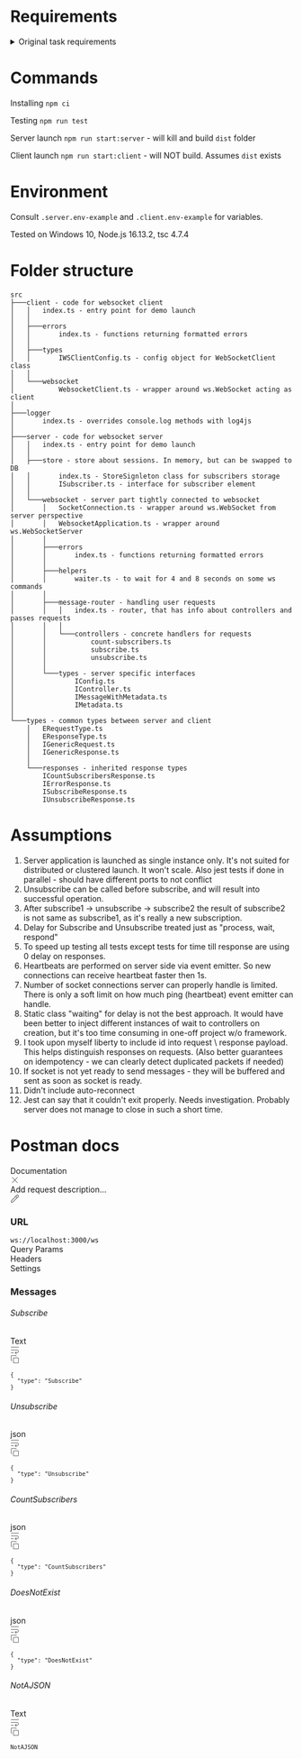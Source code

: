 # Requirements

<details>
<summary>Original task requirements</summary>

```
Create NodeJS application (Server and Client) that would utilize WebSocket transport and use json as
a contract based approach.
Server should handle 3 methods: Subscribe, Unsubscribe, CountSubscribers.
Common message pattern should looks like this:
{
 "type": Subscribe | Unscubscribe | CountSubscribers
}
In case of Subscribe was requested server should answer with status message Subscribed and
timestamp when it took place after await for 4 seconds.
{
 "type": Subscribe,
 "status": "Subscribed",
 "updatedAt": ***
}
In case of Unsubscribe was requested server should answer with status message Unsubscribed and
timestamp when it took place after await for 8 seconds.
{
 "type": Unscubscribe,
 "status": "Unsubscribed",
 "updatedAt": ***
}
Both methods should act with idempotence (should acknowledge current state and return same
response for first and all next calls).
In case of CountSubscribers was requested server should answer with number of current
subscriptions and timestamp when it was counted.
{
 "type": CountSubscribers,
 "count": ***
 "updatedAt": ***
}
On any other requests, server should return error message:
{
 "type": Error,
 "error": "Requested method not implemented",
 "updatedAt": ***
}
And in case of request was made with non-than json payload server should return this error
message:
{
 "type": Error,
 "error": "Bad formatted payload, non JSON",
 "updatedAt": ***
}
In addition to this methods, server should produce heartbeat events every second:
{
 "type": Heatbeat,
 "updatedAt": ***
}
Client part should be written in the same NodeJS application, different module.
Both: a server and a client should be tested via integration tests.
```

</details>

# Commands

Installing `npm ci`

Testing `npm run test`

Server launch `npm run start:server` - will kill and build `dist` folder

Client launch `npm run start:client` - will NOT build. Assumes `dist` exists

# Environment

Consult `.server.env-example` and `.client.env-example` for variables.

Tested on Windows 10, Node.js 16.13.2, tsc 4.7.4 

# Folder structure
```
src
├───client - code for websocket client
│   │   index.ts - entry point for demo launch
│   │
│   ├───errors
│   │       index.ts - functions returning formatted errors
│   │
│   ├───types
│   │       IWSClientConfig.ts - config object for WebSocketClient class
│   │
│   └───websocket
│           WebsocketClient.ts - wrapper around ws.WebSocket acting as client
│
├───logger
│       index.ts - overrides console.log methods with log4js
│
├───server - code for websocket server
│   │   index.ts - entry point for demo launch
│   │
│   ├───store - store about sessions. In memory, but can be swapped to DB
│   │       index.ts - StoreSignleton class for subscribers storage
│   │       ISubscriber.ts - interface for subscriber element
│   │
│   └───websocket - server part tightly connected to websocket
│       │   SocketConnection.ts - wrapper around ws.WebSocket from server perspective
│       │   WebsocketApplication.ts - wrapper around ws.WebSocketServer
│       │
│       ├───errors
│       │       index.ts - functions returning formatted errors
│       │
│       ├───helpers
│       │       waiter.ts - to wait for 4 and 8 seconds on some ws commands
│       │
│       ├───message-router - handling user requests
│       │   │   index.ts - router, that has info about controllers and passes requests
│       │   │
│       │   └───controllers - concrete handlers for requests
│       │           count-subscribers.ts
│       │           subscribe.ts
│       │           unsubscribe.ts
│       │
│       └───types - server specific interfaces
│               IConfig.ts
│               IController.ts
│               IMessageWithMetadata.ts
│               IMetadata.ts
│
└───types - common types between server and client
    │   ERequestType.ts
    │   EResponseType.ts
    │   IGenericRequest.ts
    │   IGenericResponse.ts
    │
    └───responses - inherited response types
        ICountSubscribersResponse.ts
        IErrorResponse.ts
        ISubscribeResponse.ts
        IUnsubscribeResponse.ts
```

# Assumptions

1. Server application is launched as single instance only. It's not suited for distributed or clustered launch. It won't scale. Also jest tests if done in parallel - should have different ports to not conflict
2. Unsubscribe can be called before subscribe, and will result into successful operation.
3. After subscribe1 -> unsubscribe -> subscribe2 the result of subscribe2 is not same as subscribe1, as it's really a new subscription.
4. Delay for Subscribe and Unsubscribe treated just as "process, wait, respond"
5. To speed up testing all tests except tests for time till response are using 0 delay on responses.
6. Heartbeats are performed on server side via event emitter. So new connections can receive heartbeat faster then 1s.
7. Number of socket connections server can properly handle is limited. There is only a soft limit on how much ping (heartbeat) event emitter can handle.
8. Static class "waiting" for delay is not the best approach. It would have been better to inject different instances of wait to controllers on creation, but it's too time consuming in one-off project w/o framework.
9. I took upon myself liberty to include id into request \ response payload. This helps distinguish responses on requests. (Also better guarantees on idempotency - we can clearly detect duplicated packets if needed)
10. If socket is not yet ready to send messages - they will be buffered and sent as soon as socket is ready.
11. Didn't include auto-reconnect
12. Jest can say that it couldn't exit properly. Needs investigation. Probably server does not manage to close in such a short time.


# Postman docs
<div class="right-context-bar-content-container"><div class="right-context-bar-header"><span class="right-context-bar__title">Documentation</span><div class="right-context__actions-container"><div class="btn btn-tertiary context-bar-actions__button" tabindex="0" data-testid="base-button"><i class="IconWrapper__IconContainer-gnjn48-0 gkhcSN right-context-bar__close-icon" title=""><svg width="16" height="16" viewBox="0 0 16 16" fill="none" xmlns="http://www.w3.org/2000/svg"><path d="M8.70711 8.00001L13.3536 3.35356L12.6465 2.64645L8.00001 7.2929L3.35356 2.64645L2.64645 3.35356L7.2929 8.00001L2.64645 12.6465L3.35356 13.3536L8.00001 8.70711L12.6465 13.3536L13.3536 12.6465L8.70711 8.00001Z" fill="#6B6B6B"></path></svg></i></div></div></div><div class="websocket-request-documentation"><div class="websocket-request-documentation__body"><div class="websocket-request-description"><div><div class="description-preview description-preview--editable"><div class="description-preview__placeholder">Add request description…</div><div class="description-preview__edit-icon"><i color="content-color-secondary" class="IconWrapper__IconContainer-gnjn48-0 eTmUbn" title=""><svg width="16" height="16" viewBox="0 0 16 16" fill="none" xmlns="http://www.w3.org/2000/svg"><path fill-rule="evenodd" clip-rule="evenodd" d="M13.5592 1.35352C12.9734 0.767737 12.0237 0.767739 11.4379 1.35352L1.64502 11.1464C1.57133 11.2201 1.5225 11.315 1.50537 11.4178L1.02839 14.2797C0.960706 14.6858 1.31277 15.0378 1.71886 14.9702L4.58077 14.4932C4.68356 14.476 4.77843 14.4272 4.85212 14.3535L14.645 4.56063C15.2308 3.97484 15.2308 3.0251 14.645 2.43931L13.5592 1.35352ZM12.145 2.06063C12.3403 1.86537 12.6569 1.86537 12.8521 2.06063L13.9379 3.14642C14.1332 3.34168 14.1332 3.65826 13.9379 3.85352L12.1057 5.68576L10.3128 3.89287L12.145 2.06063ZM9.60568 4.59997L2.46542 11.7402L2.10685 13.8917L4.25832 13.5331L11.3986 6.39287L9.60568 4.59997Z" fill="#4F4F4F"></path></svg></i></div></div></div></div><div class="websocket-request-documentation__body__url"><h3 color="" class="Heading__StyledHeading-sc-137awpp-0 hgtwBW" data-aether-id="aether-heading" data-testid="aether-heading" data-click="">URL</h3><div class="request-documentation--url"><code class="Code__StyledCode-sc-1isf2cc-0 kAwhHh" data-aether-id="aether-text-code">ws://localhost:3000/ws</code></div></div><div class="sc-fzqAbL jcuRyp"><span>Query Params</span></div><div class="sc-fzqAbL jcuRyp"><span>Headers</span></div><div class="sc-fzqAbL jcuRyp"><span>Settings</span></div><div class="raw-websocket-messages-documentation"><h3 color="content-color-primary" class="Heading__StyledHeading-sc-137awpp-0 berbvC" data-aether-id="aether-heading" data-testid="aether-heading" data-click="">Messages</h3><div class="raw-websocket-messages-documentation__item"><h6 color="content-color-primary" class="Heading__StyledHeading-sc-137awpp-0 fMnxc" data-aether-id="aether-heading" data-testid="aether-heading" data-click="">Subscribe</h6><div class="highlighted-code highlighted-code--documentation" data-testid="enhanced-code"><div class="highlighted-code__config-container"><div class="highlighted-code__language-label">Text</div><div class="highlighted-code__spacer"></div><div class="btn btn-tertiary highlighted-code__config-button" tabindex="0" data-testid="base-button"><i color="content-color-primary" class="IconWrapper__IconContainer-gnjn48-0 fHTjrY" title=""><svg width="16" height="16" viewBox="0 0 16 16" fill="none" xmlns="http://www.w3.org/2000/svg"><path d="M15 3H1V2H15V3Z" fill="#6B6B6B"></path><path d="M12 8H1V7H12C13.6569 7 15 8.34315 15 10C15 11.6569 13.6569 13 12 13H9.70712L11.3536 14.6464L10.6465 15.3536L7.79291 12.5L10.6465 9.64645L11.3536 10.3536L9.70712 12H12C13.1046 12 14 11.1046 14 10C14 8.89543 13.1046 8 12 8Z" fill="#6B6B6B"></path><path d="M1 13H6V12H1V13Z" fill="#6B6B6B"></path></svg></i></div><div class="btn btn-tertiary highlighted-code__config-button" tabindex="0" data-testid="base-button"><i class="IconWrapper__IconContainer-gnjn48-0 gkhcSN code-copy" title=""><svg width="16" height="16" viewBox="0 0 16 16" fill="none" xmlns="http://www.w3.org/2000/svg"><path d="M2 9.5C2 9.77614 2.22386 10 2.5 10H3V11H2.5C1.67157 11 1 10.3284 1 9.5V2.5C1 1.67157 1.67157 1 2.5 1H9.5C10.3284 1 11 1.67157 11 2.5V3H10V2.5C10 2.22386 9.77614 2 9.5 2H2.5C2.22386 2 2 2.22386 2 2.5V9.5Z" fill="#6B6B6B"></path><path fill-rule="evenodd" clip-rule="evenodd" d="M6.5 5C5.67157 5 5 5.67157 5 6.5V13.5C5 14.3284 5.67157 15 6.5 15H13.5C14.3284 15 15 14.3284 15 13.5V6.5C15 5.67157 14.3284 5 13.5 5H6.5ZM6 6.5C6 6.22386 6.22386 6 6.5 6H13.5C13.7761 6 14 6.22386 14 6.5V13.5C14 13.7761 13.7761 14 13.5 14H6.5C6.22386 14 6 13.7761 6 13.5V6.5Z" fill="#6B6B6B"></path></svg></i></div></div><pre class="highlighted-code__code-container text"><code class="highlighted-code__code"><code class="syntax-highlighted-code"><span><span class="mtk1">{</span></span><br><span><span class="mtk1">&nbsp;&nbsp;"type":&nbsp;"Subscribe"</span></span><br><span><span class="mtk1">}</span></span><br></code></code></pre></div></div><div class="raw-websocket-messages-documentation__item"><h6 color="content-color-primary" class="Heading__StyledHeading-sc-137awpp-0 fMnxc" data-aether-id="aether-heading" data-testid="aether-heading" data-click="">Unsubscribe</h6><div class="highlighted-code highlighted-code--documentation" data-testid="enhanced-code"><div class="highlighted-code__config-container"><div class="highlighted-code__language-label">json</div><div class="highlighted-code__spacer"></div><div class="btn btn-tertiary highlighted-code__config-button" tabindex="0" data-testid="base-button"><i color="content-color-primary" class="IconWrapper__IconContainer-gnjn48-0 fHTjrY" title=""><svg width="16" height="16" viewBox="0 0 16 16" fill="none" xmlns="http://www.w3.org/2000/svg"><path d="M15 3H1V2H15V3Z" fill="#6B6B6B"></path><path d="M12 8H1V7H12C13.6569 7 15 8.34315 15 10C15 11.6569 13.6569 13 12 13H9.70712L11.3536 14.6464L10.6465 15.3536L7.79291 12.5L10.6465 9.64645L11.3536 10.3536L9.70712 12H12C13.1046 12 14 11.1046 14 10C14 8.89543 13.1046 8 12 8Z" fill="#6B6B6B"></path><path d="M1 13H6V12H1V13Z" fill="#6B6B6B"></path></svg></i></div><div class="btn btn-tertiary highlighted-code__config-button" tabindex="0" data-testid="base-button"><i class="IconWrapper__IconContainer-gnjn48-0 gkhcSN code-copy" title=""><svg width="16" height="16" viewBox="0 0 16 16" fill="none" xmlns="http://www.w3.org/2000/svg"><path d="M2 9.5C2 9.77614 2.22386 10 2.5 10H3V11H2.5C1.67157 11 1 10.3284 1 9.5V2.5C1 1.67157 1.67157 1 2.5 1H9.5C10.3284 1 11 1.67157 11 2.5V3H10V2.5C10 2.22386 9.77614 2 9.5 2H2.5C2.22386 2 2 2.22386 2 2.5V9.5Z" fill="#6B6B6B"></path><path fill-rule="evenodd" clip-rule="evenodd" d="M6.5 5C5.67157 5 5 5.67157 5 6.5V13.5C5 14.3284 5.67157 15 6.5 15H13.5C14.3284 15 15 14.3284 15 13.5V6.5C15 5.67157 14.3284 5 13.5 5H6.5ZM6 6.5C6 6.22386 6.22386 6 6.5 6H13.5C13.7761 6 14 6.22386 14 6.5V13.5C14 13.7761 13.7761 14 13.5 14H6.5C6.22386 14 6 13.7761 6 13.5V6.5Z" fill="#6B6B6B"></path></svg></i></div></div><pre class="highlighted-code__code-container json"><code class="highlighted-code__code"><code class="syntax-highlighted-code"><span><span class="mtk1">{</span></span><br><span><span class="mtk1">&nbsp;&nbsp;</span><span class="mtk32">"type"</span><span class="mtk1">:&nbsp;</span><span class="mtk6">"Unsubscribe"</span></span><br><span><span class="mtk1">}</span></span><br></code></code></pre></div></div><div class="raw-websocket-messages-documentation__item"><h6 color="content-color-primary" class="Heading__StyledHeading-sc-137awpp-0 fMnxc" data-aether-id="aether-heading" data-testid="aether-heading" data-click="">CountSubscribers</h6><div class="highlighted-code highlighted-code--documentation" data-testid="enhanced-code"><div class="highlighted-code__config-container"><div class="highlighted-code__language-label">json</div><div class="highlighted-code__spacer"></div><div class="btn btn-tertiary highlighted-code__config-button" tabindex="0" data-testid="base-button"><i color="content-color-primary" class="IconWrapper__IconContainer-gnjn48-0 fHTjrY" title=""><svg width="16" height="16" viewBox="0 0 16 16" fill="none" xmlns="http://www.w3.org/2000/svg"><path d="M15 3H1V2H15V3Z" fill="#6B6B6B"></path><path d="M12 8H1V7H12C13.6569 7 15 8.34315 15 10C15 11.6569 13.6569 13 12 13H9.70712L11.3536 14.6464L10.6465 15.3536L7.79291 12.5L10.6465 9.64645L11.3536 10.3536L9.70712 12H12C13.1046 12 14 11.1046 14 10C14 8.89543 13.1046 8 12 8Z" fill="#6B6B6B"></path><path d="M1 13H6V12H1V13Z" fill="#6B6B6B"></path></svg></i></div><div class="btn btn-tertiary highlighted-code__config-button" tabindex="0" data-testid="base-button"><i class="IconWrapper__IconContainer-gnjn48-0 gkhcSN code-copy" title=""><svg width="16" height="16" viewBox="0 0 16 16" fill="none" xmlns="http://www.w3.org/2000/svg"><path d="M2 9.5C2 9.77614 2.22386 10 2.5 10H3V11H2.5C1.67157 11 1 10.3284 1 9.5V2.5C1 1.67157 1.67157 1 2.5 1H9.5C10.3284 1 11 1.67157 11 2.5V3H10V2.5C10 2.22386 9.77614 2 9.5 2H2.5C2.22386 2 2 2.22386 2 2.5V9.5Z" fill="#6B6B6B"></path><path fill-rule="evenodd" clip-rule="evenodd" d="M6.5 5C5.67157 5 5 5.67157 5 6.5V13.5C5 14.3284 5.67157 15 6.5 15H13.5C14.3284 15 15 14.3284 15 13.5V6.5C15 5.67157 14.3284 5 13.5 5H6.5ZM6 6.5C6 6.22386 6.22386 6 6.5 6H13.5C13.7761 6 14 6.22386 14 6.5V13.5C14 13.7761 13.7761 14 13.5 14H6.5C6.22386 14 6 13.7761 6 13.5V6.5Z" fill="#6B6B6B"></path></svg></i></div></div><pre class="highlighted-code__code-container json"><code class="highlighted-code__code"><code class="syntax-highlighted-code"><span><span class="mtk1">{</span></span><br><span><span class="mtk1">&nbsp;&nbsp;</span><span class="mtk32">"type"</span><span class="mtk1">:&nbsp;</span><span class="mtk6">"CountSubscribers"</span></span><br><span><span class="mtk1">}</span></span><br></code></code></pre></div></div><div class="raw-websocket-messages-documentation__item"><h6 color="content-color-primary" class="Heading__StyledHeading-sc-137awpp-0 fMnxc" data-aether-id="aether-heading" data-testid="aether-heading" data-click="">DoesNotExist</h6><div class="highlighted-code highlighted-code--documentation" data-testid="enhanced-code"><div class="highlighted-code__config-container"><div class="highlighted-code__language-label">json</div><div class="highlighted-code__spacer"></div><div class="btn btn-tertiary highlighted-code__config-button" tabindex="0" data-testid="base-button"><i color="content-color-primary" class="IconWrapper__IconContainer-gnjn48-0 fHTjrY" title=""><svg width="16" height="16" viewBox="0 0 16 16" fill="none" xmlns="http://www.w3.org/2000/svg"><path d="M15 3H1V2H15V3Z" fill="#6B6B6B"></path><path d="M12 8H1V7H12C13.6569 7 15 8.34315 15 10C15 11.6569 13.6569 13 12 13H9.70712L11.3536 14.6464L10.6465 15.3536L7.79291 12.5L10.6465 9.64645L11.3536 10.3536L9.70712 12H12C13.1046 12 14 11.1046 14 10C14 8.89543 13.1046 8 12 8Z" fill="#6B6B6B"></path><path d="M1 13H6V12H1V13Z" fill="#6B6B6B"></path></svg></i></div><div class="btn btn-tertiary highlighted-code__config-button" tabindex="0" data-testid="base-button"><i class="IconWrapper__IconContainer-gnjn48-0 gkhcSN code-copy" title=""><svg width="16" height="16" viewBox="0 0 16 16" fill="none" xmlns="http://www.w3.org/2000/svg"><path d="M2 9.5C2 9.77614 2.22386 10 2.5 10H3V11H2.5C1.67157 11 1 10.3284 1 9.5V2.5C1 1.67157 1.67157 1 2.5 1H9.5C10.3284 1 11 1.67157 11 2.5V3H10V2.5C10 2.22386 9.77614 2 9.5 2H2.5C2.22386 2 2 2.22386 2 2.5V9.5Z" fill="#6B6B6B"></path><path fill-rule="evenodd" clip-rule="evenodd" d="M6.5 5C5.67157 5 5 5.67157 5 6.5V13.5C5 14.3284 5.67157 15 6.5 15H13.5C14.3284 15 15 14.3284 15 13.5V6.5C15 5.67157 14.3284 5 13.5 5H6.5ZM6 6.5C6 6.22386 6.22386 6 6.5 6H13.5C13.7761 6 14 6.22386 14 6.5V13.5C14 13.7761 13.7761 14 13.5 14H6.5C6.22386 14 6 13.7761 6 13.5V6.5Z" fill="#6B6B6B"></path></svg></i></div></div><pre class="highlighted-code__code-container json"><code class="highlighted-code__code"><code class="syntax-highlighted-code"><span><span class="mtk1">{</span></span><br><span><span class="mtk1">&nbsp;&nbsp;</span><span class="mtk32">"type"</span><span class="mtk1">:&nbsp;</span><span class="mtk6">"DoesNotExist"</span></span><br><span><span class="mtk1">}</span></span><br></code></code></pre></div></div><div class="raw-websocket-messages-documentation__item"><h6 color="content-color-primary" class="Heading__StyledHeading-sc-137awpp-0 fMnxc" data-aether-id="aether-heading" data-testid="aether-heading" data-click="">NotAJSON</h6><div class="highlighted-code highlighted-code--documentation" data-testid="enhanced-code"><div class="highlighted-code__config-container"><div class="highlighted-code__language-label">Text</div><div class="highlighted-code__spacer"></div><div class="btn btn-tertiary highlighted-code__config-button" tabindex="0" data-testid="base-button"><i color="content-color-primary" class="IconWrapper__IconContainer-gnjn48-0 fHTjrY" title=""><svg width="16" height="16" viewBox="0 0 16 16" fill="none" xmlns="http://www.w3.org/2000/svg"><path d="M15 3H1V2H15V3Z" fill="#6B6B6B"></path><path d="M12 8H1V7H12C13.6569 7 15 8.34315 15 10C15 11.6569 13.6569 13 12 13H9.70712L11.3536 14.6464L10.6465 15.3536L7.79291 12.5L10.6465 9.64645L11.3536 10.3536L9.70712 12H12C13.1046 12 14 11.1046 14 10C14 8.89543 13.1046 8 12 8Z" fill="#6B6B6B"></path><path d="M1 13H6V12H1V13Z" fill="#6B6B6B"></path></svg></i></div><div class="btn btn-tertiary highlighted-code__config-button" tabindex="0" data-testid="base-button"><i class="IconWrapper__IconContainer-gnjn48-0 gkhcSN code-copy" title=""><svg width="16" height="16" viewBox="0 0 16 16" fill="none" xmlns="http://www.w3.org/2000/svg"><path d="M2 9.5C2 9.77614 2.22386 10 2.5 10H3V11H2.5C1.67157 11 1 10.3284 1 9.5V2.5C1 1.67157 1.67157 1 2.5 1H9.5C10.3284 1 11 1.67157 11 2.5V3H10V2.5C10 2.22386 9.77614 2 9.5 2H2.5C2.22386 2 2 2.22386 2 2.5V9.5Z" fill="#6B6B6B"></path><path fill-rule="evenodd" clip-rule="evenodd" d="M6.5 5C5.67157 5 5 5.67157 5 6.5V13.5C5 14.3284 5.67157 15 6.5 15H13.5C14.3284 15 15 14.3284 15 13.5V6.5C15 5.67157 14.3284 5 13.5 5H6.5ZM6 6.5C6 6.22386 6.22386 6 6.5 6H13.5C13.7761 6 14 6.22386 14 6.5V13.5C14 13.7761 13.7761 14 13.5 14H6.5C6.22386 14 6 13.7761 6 13.5V6.5Z" fill="#6B6B6B"></path></svg></i></div></div><pre class="highlighted-code__code-container text"><code class="highlighted-code__code"><code class="syntax-highlighted-code"><span><span class="mtk1">NotAJSON</span></span><br></code></code></pre></div></div></div></div></div></div>
